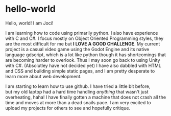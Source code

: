 # hello-world

Hello, world! I am Joci!

I am learning how to code using primarily python.
I also have experience with C and C#.
I focus mostly on Object Oriented Programming styles, they are the 
most difficult for me but **I LOVE A GOOD CHALLENGE**.
My current project is a casual video game using the Godot Engine and 
its native language gdscript, which is a lot like python though it has 
shortcomings that are becoming harder to overlook. Thus I may soon go 
back to using Unity with C#. (Absolutley have not decided yet)
I have also dabbled with HTML and CSS and building simple static pages, 
and I am pretty desperate to learn more about web development.

I am starting to learn how to use github. I have tried a little bit before,  
but my old laptop had a hard time handling *anything* that wasn't just overheating,
haha! I have finally gotten a machine that does not crash all the time and 
 moves at more than a dead snails pace. I am very excited to upload my projects 
 for others to see and hopefully critique.
 
